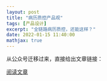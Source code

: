 ```yaml
---
layout: post
title: "病历质控产品观"
tags: [产品设计]
excerpt: "全链路病历质控，还能这样？"
date: 2022-01-15 11:40:00
mathjax: true
---
```


从公众号迁移过来，直接给出文章链接：


[阅读文章](http://mp.weixin.qq.com/s?__biz=MzU2MTY2ODEzNA==&mid=2247484157&idx=1&sn=959cdea822122a306327be226ff3b638&chksm=fc740bb4cb0382a21f7493594b960c54a0b87826e129b8d9f93652ed5b2a1d41ca4f2c5fef3c&mpshare=1&scene=23&srcid=0113KR0RE3zZ55CrJ3QiGBgJ&sharer_sharetime=1642247746745&sharer_shareid=0e8353dcb5f53b85da8e0afe73a0021b#rd)
